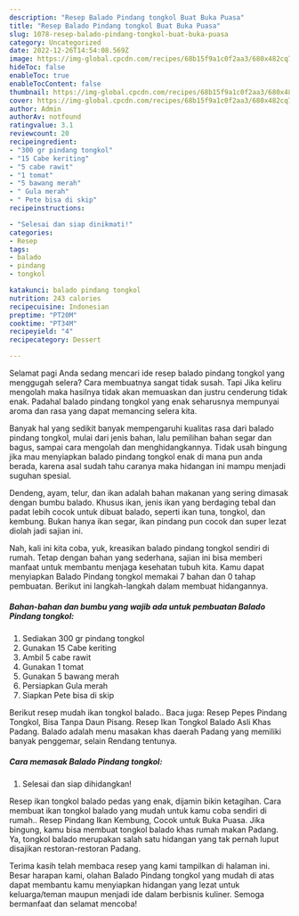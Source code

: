 ```yaml
---
description: "Resep Balado Pindang tongkol Buat Buka Puasa"
title: "Resep Balado Pindang tongkol Buat Buka Puasa"
slug: 1078-resep-balado-pindang-tongkol-buat-buka-puasa
category: Uncategorized
date: 2022-12-26T14:54:08.569Z
image: https://img-global.cpcdn.com/recipes/68b15f9a1c0f2aa3/680x482cq70/balado-pindang-tongkol-foto-resep-utama.jpg
hideToc: false
enableToc: true
enableTocContent: false
thumbnail: https://img-global.cpcdn.com/recipes/68b15f9a1c0f2aa3/680x482cq70/balado-pindang-tongkol-foto-resep-utama.jpg
cover: https://img-global.cpcdn.com/recipes/68b15f9a1c0f2aa3/680x482cq70/balado-pindang-tongkol-foto-resep-utama.jpg
author: Admin
authorAv: notfound
ratingvalue: 3.1
reviewcount: 20
recipeingredient:
- "300 gr pindang tongkol"
- "15 Cabe keriting"
- "5 cabe rawit"
- "1 tomat"
- "5 bawang merah"
- " Gula merah"
- " Pete bisa di skip"
recipeinstructions:

- "Selesai dan siap dinikmati!"
categories:
- Resep
tags:
- balado
- pindang
- tongkol

katakunci: balado pindang tongkol 
nutrition: 243 calories
recipecuisine: Indonesian
preptime: "PT20M"
cooktime: "PT34M"
recipeyield: "4"
recipecategory: Dessert

---
```



Selamat pagi Anda sedang mencari ide resep balado pindang tongkol yang menggugah selera? Cara membuatnya sangat tidak susah. Tapi Jika keliru mengolah maka hasilnya tidak akan memuaskan dan justru cenderung tidak enak. Padahal balado pindang tongkol yang enak seharusnya mempunyai aroma dan rasa yang dapat memancing selera kita.


Banyak hal yang sedikit banyak mempengaruhi kualitas rasa dari balado pindang tongkol, mulai dari jenis bahan, lalu pemilihan bahan segar dan bagus, sampai cara mengolah dan menghidangkannya. Tidak usah bingung jika mau menyiapkan balado pindang tongkol enak di mana pun anda berada, karena asal sudah tahu caranya maka hidangan ini mampu menjadi suguhan spesial.

Dendeng, ayam, telur, dan ikan adalah bahan makanan yang sering dimasak dengan bumbu balado. Khusus ikan, jenis ikan yang berdaging tebal dan padat lebih cocok untuk dibuat balado, seperti ikan tuna, tongkol, dan kembung. Bukan hanya ikan segar, ikan pindang pun cocok dan super lezat diolah jadi sajian ini.


Nah, kali ini kita coba, yuk, kreasikan balado pindang tongkol sendiri di rumah. Tetap dengan bahan yang sederhana, sajian ini bisa memberi manfaat untuk membantu menjaga kesehatan tubuh kita. Kamu dapat menyiapkan Balado Pindang tongkol memakai 7 bahan dan 0 tahap pembuatan. Berikut ini langkah-langkah dalam membuat hidangannya.

<!--inarticleads1-->

##### Bahan-bahan dan bumbu yang wajib ada untuk pembuatan Balado Pindang tongkol:

1. Sediakan 300 gr pindang tongkol
1. Gunakan 15 Cabe keriting
1. Ambil 5 cabe rawit
1. Gunakan 1 tomat
1. Gunakan 5 bawang merah
1. Persiapkan  Gula merah
1. Siapkan  Pete bisa di skip


Berikut resep mudah ikan tongkol balado.. Baca juga: Resep Pepes Pindang Tongkol, Bisa Tanpa Daun Pisang. Resep Ikan Tongkol Balado Asli Khas Padang. Balado adalah menu masakan khas daerah Padang yang memiliki banyak penggemar, selain Rendang tentunya. 

<!--inarticleads2-->

##### Cara memasak Balado Pindang tongkol:


1. Selesai dan siap dihidangkan!

Resep ikan tongkol balado pedas yang enak, dijamin bikin ketagihan. Cara membuat ikan tongkol balado yang mudah untuk kamu coba sendiri di rumah.. Resep Pindang Ikan Kembung, Cocok untuk Buka Puasa. Jika bingung, kamu bisa membuat tongkol balado khas rumah makan Padang. Ya, tongkol balado merupakan salah satu hidangan yang tak pernah luput disajikan restoran-restoran Padang. 

Terima kasih telah membaca resep yang kami tampilkan di halaman ini. Besar harapan kami, olahan Balado Pindang tongkol yang mudah di atas dapat membantu kamu menyiapkan hidangan yang lezat untuk keluarga/teman maupun menjadi ide dalam berbisnis kuliner. Semoga bermanfaat dan selamat mencoba!
